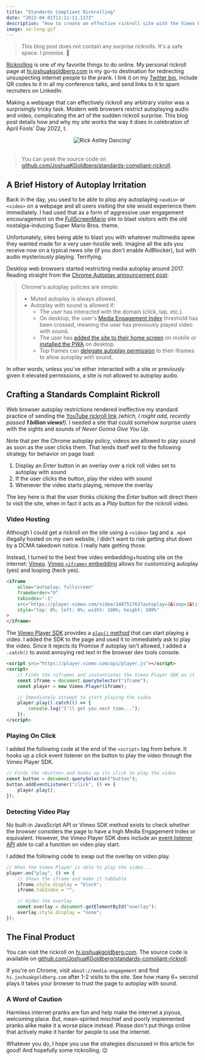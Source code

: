 ```yaml
---
title: "Standards Compliant Rickrolling"
date: "2022-04-01T11:11:11.117Z"
description: "How to create an effective rickroll site with the Vimeo Player SDK despite around modern web browser autoplay restrictions."
image: so-long.gif
---
```


> This blog post does not contain any surprise rickrolls.
> It's a safe space.
> I promise. 🧡

[Rickrolling](https://en.wikipedia.org/wiki/Rickrolling) is one of my favorite things to do online.
My personal rickroll page at [hi.joshuakgoldberg.com](https://hi.joshuakgoldberg.com "my personal rickroll page at hi.joshuakgoldberg.com") is my go-to destination for redirecting unsuspecting internet people to the prank.
I link it on my [Twitter bio](https://hi.joshuakgoldberg.com), include QR codes to it in all my conference talks, and send links to it to spam recruiters on LinkedIn.

Making a webpage that can effectively rickroll any arbitrary visitor was a surprisingly tricky task.
Modern web browsers restrict autoplaying audio and video, complicating the art of the sudden rickroll surprise.
This blog post details how and why my site works the way it does in celebration of April Fools' Day 2022, t.

<div style="display:block;margin-bottom:2rem;text-align:center;">
<img alt="Rick Astley Dancing'" src="/images/rick-astley-dancing.gif" />
</div>

> You can peek the source code on [github.com/JoshuaKGoldberg/standards-compliant-rickroll](https://github.com/JoshuaKGoldberg/standards-compliant-rickroll).

## A Brief History of Autoplay Irritation

Back in the day, you used to be able to plop any autoplaying `<audio>` or `<video>` on a webpage and all users visiting the site would experience them immediately.
I had used that as a form of aggressive user engagement encouragement on the [FullScreenMario](https://wikipedia.org/wiki/FullScreenMario) site to blast visitors with the old nostalgia-inducing Super Mario Bros. theme.

Unfortunately, sites being able to blast you with whatever multimedia spew they wanted made for a very user-hostile web.
Imagine all the ads you receive now on a typical news site (if you don't enable AdBlocker), but with audio mysteriously playing.
Terrifying.

Desktop web browsers started restricting media autoplay around 2017.
Reading straight from the [Chrome Autoplay announcement post](https://developer.chrome.com/blog/autoplay):

> Chrome's autoplay policies are simple:
>
> -   Muted autoplay is always allowed.
> -   Autoplay with sound is allowed if:
>     -   The user has interacted with the domain (click, tap, etc.).
>     -   On desktop, the user's [Media Engagement Index](https://developer.chrome.com/blog/autoplay/#media-engagement-index) threshold has been crossed, meaning the user has previously played video with sound.
>     -   The user has [added the site to their home screen](https://web.dev/customize-install) on mobile or [installed the PWA](https://web.dev/progressive-web-apps) on desktop.
>     -   Top frames can [delegate autoplay permission](https://developer.chrome.com/blog/autoplay/#iframe-delegation) to their iframes to allow autoplay with sound.

In other words, unless you've either interacted with a site or previously given it elevated permissions, a site is not allowed to autoplay audio.

## Crafting a Standards Complaint Rickroll

Web browser autoplay restrictions rendered ineffective my standard practice of sending the [YouTube rickroll link](https://www.youtube.com/watch?v=dQw4w9WgXcQ) _(which, I might add, recently passed **1 billion views!**)_.
I needed a site that could somehow surprise users with the sights and sounds of _Never Gonna Give You Up_.

Note that per the Chrome autoplay policy, videos are allowed to play sound as soon as the user clicks them.
That lends itself well to the following strategy for behavior on page load:

1. Display an _Enter_ button in an overlay over a rick roll video set to autoplay with sound
2. If the user clicks the button, play the video with sound
3. Whenever the video starts playing, remove the overlay

The key here is that the user thinks clicking the _Enter_ button will direct them to visit the site, when in fact it acts as a _Play_ button for the rickroll video.

### Video Hosting

Although I could get a rickroll on the site using a `<video>` tag and a `.mp4` illegally hosted on my own website, I didn't want to risk getting shut down by a DCMA takedown notice.
I really hate getting those.

Instead, I turned to the best free video embedding+hosting site on the internet: [Vimeo](https://vimeo.com).
[Vimeo `<iframe>` embedding](https://developer.vimeo.com/player/sdk/embed) allows for customizing autoplay (yes) and looping (heck yes).

```html
<iframe
    allow="autoplay; fullscreen"
    frameborder="0"
    tabindex="-1"
    src="https://player.vimeo.com/video/148751763?autoplay=1&loop=1&title=0&byline=0&portrait=0"
    style="top: 0%; left: 0%; width: 100%; height: 100%"
>
</iframe>
```

The [Vimeo Player SDK](https://developer.vimeo.com/player/sdk) provides a [`play()` method](https://developer.vimeo.com/player/sdk/reference#play-a-video) that can start playing a video.
I added the SDK to the page and used it to immediately ask to play the video.
Since it rejects its Promise if autoplay isn't allowed, I added a `.catch()` to avoid annoying red text in the browser dev tools console.

```html
<script src="https://player.vimeo.com/api/player.js"></script>
<script>
    // Finds the <iframe> and instantiates the Vimeo Player SDK on it
    const iframe = document.querySelector("iframe");
    const player = new Vimeo.Player(iframe);

    // Immediately attempt to start playing the video
    player.play().catch(() => {
        console.log("I'll get you next time...");
    });
</script>
```

### Playing On Click

I added the following code at the end of the `<script>` tag from before.
It hooks up a click event listener on the button to play the video through the Vimeo Player SDK.

```js
// Finds the <button> and hooks up its click to play the video
const button = document.querySelector("button");
button.addEventListener("click", () => {
    player.play();
});
```

### Detecting Video Play

No built-in JavaScript API or Vimeo SDK method exists to check whether the browser considers the page to have a high Media Engagement Index or equivalent.
However, the Vimeo Player SDK does include an [event listener API](https://developer.vimeo.com/player/sdk/reference#add-an-event-listener-to-a-player) able to call a function on video play start.

I added the following code to swap out the overlay on video play.

```js
// When the Vimeo Player is able to play the video...
player.on("play", () => {
    // Shows the iframe and make it tabbable
    iframe.style.display = "block";
    iframe.tabIndex = "";

    // Hides the overlay
    const overlay = document.getElementById("overlay");
    overlay.style.display = "none";
});
```

## The Final Product

You can visit the rickroll on [hi.joshuakgoldberg.com](https://hi.joshuakgoldberg.com "final rickroll page at hi.joshuakgoldberg.com").
The source code is available on [github.com/JoshuaKGoldberg/standards-compliant-rickroll](https://github.com/JoshuaKGoldberg/standards-compliant-rickroll).

If you're on Chrome, visit `about://media-engagement` and find `hi.joshuakgoldberg.com` after 1-2 visits to the site.
See how many 6+ second plays it takes your browser to trust the page to autoplay with sound.

### A Word of Caution

Harmless internet pranks are fun and help make the internet a joyous, welcoming place.
But, mean-spirited mischief and poorly implemented pranks alike make it a worse place instead.
Please don't put things online that actively make it harder for people to use the internet.

Whatever you do, I hope you use the strategies discussed in this article for good!
And hopefully some rickrolling. 😉
